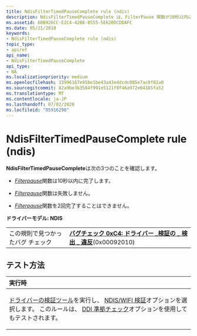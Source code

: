 ```yaml
---
title: NdisFilterTimedPauseComplete rule (ndis)
description: NdisFilterTimedPauseComplete は、FilterPause 関数が10秒以内に完了することを確認します。FilterPause 関数は失敗しません。FilterPause 関数を2回完了することはできません。
ms.assetid: 60B926CC-E2C4-42B8-8555-5E620DCDDAFC
ms.date: 05/21/2018
keywords:
- NdisFilterTimedPauseComplete rule (ndis)
topic_type:
- apiref
api_name:
- NdisFilterTimedPauseComplete
api_type:
- NA
ms.localizationpriority: medium
ms.openlocfilehash: 33996167e95be1be43a43eddcdc085e7ac0f82a0
ms.sourcegitcommit: 82a9be3b3584f991e5121f8f46a972e04185fa52
ms.translationtype: MT
ms.contentlocale: ja-JP
ms.lasthandoff: 07/02/2020
ms.locfileid: "85916298"
---
```

# <a name="ndisfiltertimedpausecomplete-rule-ndis"></a>NdisFilterTimedPauseComplete rule (ndis)


**NdisFilterTimedPauseComplete**は次の3つのことを確認します。

-   [*Filterpause*](https://docs.microsoft.com/windows-hardware/drivers/ddi/ndis/nc-ndis-filter_pause)関数は10秒以内に完了します。

-   [*Filterpause*](https://docs.microsoft.com/windows-hardware/drivers/ddi/ndis/nc-ndis-filter_pause)関数は失敗しません。

-   [*Filterpause*](https://docs.microsoft.com/windows-hardware/drivers/ddi/ndis/nc-ndis-filter_pause)関数を2回完了することはできません。

**ドライバーモデル: NDIS**

|                                   |                                                                                                                                        |
|-----------------------------------|----------------------------------------------------------------------------------------------------------------------------------------|
| この規則で見つかったバグ チェック | [**バグチェック 0xC4: ドライバー \_検証の \_ 検出 \_ 違反**](https://docs.microsoft.com/windows-hardware/drivers/debugger/bug-check-0xc4--driver-verifier-detected-violation)(0x00092010) |

<a name="how-to-test"></a>テスト方法
-----------

<table>
<colgroup>
<col width="100%" />
</colgroup>
<thead>
<tr class="header">
<th align="left">実行時</th>
</tr>
</thead>
<tbody>
<tr class="odd">
<td align="left"><p><a href="https://docs.microsoft.com/windows-hardware/drivers/devtest/driver-verifier" data-raw-source="[Driver Verifier](https://docs.microsoft.com/windows-hardware/drivers/devtest/driver-verifier)">ドライバーの検証ツール</a>を実行し、 <a href="https://docs.microsoft.com/windows-hardware/drivers/devtest/ndis-wifi-verification" data-raw-source="[NDIS/WIFI verification](https://docs.microsoft.com/windows-hardware/drivers/devtest/ndis-wifi-verification)">NDIS/WIFI 検証</a>オプションを選択します。 このルールは、 <a href="https://docs.microsoft.com/windows-hardware/drivers/devtest/ddi-compliance-checking" data-raw-source="[DDI compliance checking](https://docs.microsoft.com/windows-hardware/drivers/devtest/ddi-compliance-checking)">DDI 準拠チェック</a>オプションを使用してもテストされます。</p></td>
</tr>
</tbody>
</table>

 

 

 





